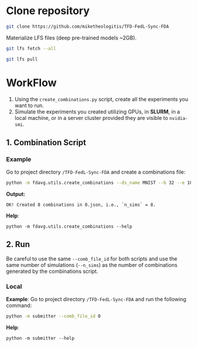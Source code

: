 # Clone repository
```bash
git clone https://github.com/miketheologitis/TFD-FedL-Sync-FDA
```
Materialize LFS files (deep pre-trained models ~2GB).
```bash
git lfs fetch --all
```
```bash
git lfs pull
```
# WorkFlow
1. Using the `create_combinations.py` script, create all the experiments you want to run.
2. Simulate the experiments you created utilizing GPUs, in **SLURM**, in a local machine, or in a server cluster provided they are visible to `nvidia-smi`.

## 1. Combination Script

### Example
Go to project directory `/TFD-FedL-Sync-FDA` and create a combinations file:
```bash
python -m fdavg.utils.create_combinations --ds_name MNIST --b 32 --e 100 --strat_name linear sketch --nn ConvNeXtLarge --th 25 50 100 150 --num_replicas 12 --walltime 10:00:00 --comb_file_id 0 --slurm
```
**Output:**
```
OK! Created 8 combinations in 0.json, i.e., `n_sims` = 8.
```
**Help**:
```shell
python -m fdavg.utils.create_combinations --help
```

## 2. Run
Be careful to use the same `--comb_file_id` for both scripts and use the same number of simulations (`--n_sims`) 
as the number of combinations generated by the combinations script.
### Local
**Example**: Go to project directory `/TFD-FedL-Sync-FDA` and run the following command:
```bash
python -m submitter --comb_file_id 0
```
**Help**:
```shell
python -m submitter --help
```
